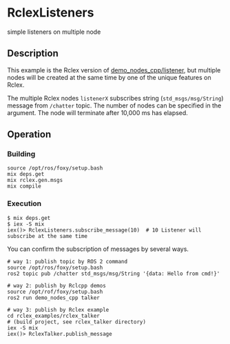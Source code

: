 # RclexListeners

simple listeners on multiple node

## Description

This example is the Rclex version of [demo_nodes_cpp/listener](https://github.com/ros2/demos/blob/rolling/demo_nodes_cpp/src/topics/listener.cpp), but multiple nodes will be created at the same time by one of the unique features on Rclex.

The multiple Rclex nodes `listenerX` subscribes string (`std_msgs/msg/String`) message from `/chatter` topic.
The number of nodes can be specified in the argument.
The node will terminate after 10,000 ms has elapsed.

## Operation

### Building

```
source /opt/ros/foxy/setup.bash
mix deps.get
mix rclex.gen.msgs
mix compile
```

### Execution

```
$ mix deps.get
$ iex -S mix
iex()> RclexListeners.subscribe_message(10)  # 10 Listener will subscribe at the same time
```

You can confirm the subscription of messages by several ways.

```
# way 1: publish topic by ROS 2 command
source /opt/ros/foxy/setup.bash
ros2 topic pub /chatter std_msgs/msg/String '{data: Hello from cmd!}'

# way 2: publish by Rclcpp demos
source /opt/rof/foxy/setup.bash
ros2 run demo_nodes_cpp talker

# way 3: publish by Rclex example
cd rclex_examples/rclex_talker
# (build project, see rclex_talker directory)
iex -S mix
iex()> RclexTalker.publish_message
```
